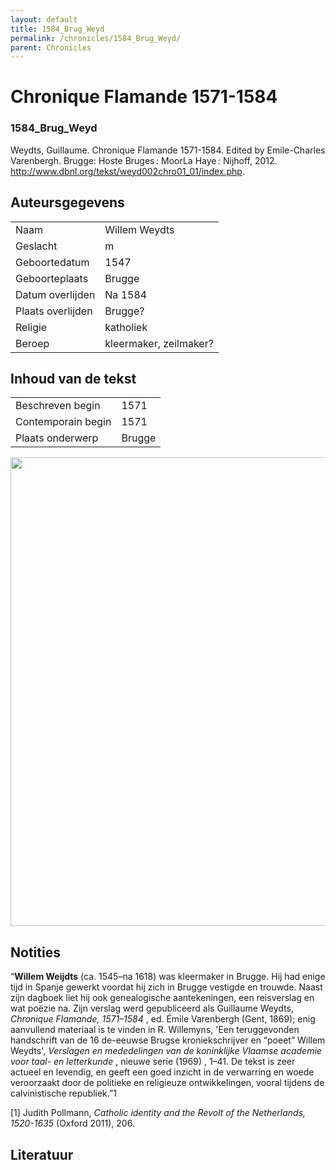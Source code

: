 ```yaml
---
layout: default
title: 1584_Brug_Weyd
permalink: /chronicles/1584_Brug_Weyd/
parent: Chronicles
--- 
```



# Chronique Flamande 1571-1584 

### 1584_Brug_Weyd 

Weydts, Guillaume. Chronique Flamande 1571-1584. Edited by Emile-Charles Varenbergh. Brugge: Hoste Bruges : MoorLa Haye : Nijhoff, 2012. http://www.dbnl.org/tekst/weyd002chro01_01/index.php. 

## Auteursgegevens 

| | | 
| --------------- | --------------- | 
| Naam | Willem Weydts | 
| Geslacht | m | 
| Geboortedatum | 1547 | 
| Geboorteplaats | Brugge | 
| Datum overlijden | Na 1584 | 
| Plaats overlijden | Brugge? | 
| Religie | katholiek | 
| Beroep | kleermaker, zeilmaker? | 

## Inhoud van de tekst 

| | | 
| --------------- | --------------- | 
| Beschreven begin | 1571 | 
| Contemporain begin | 1571 | 
| Plaats onderwerp | Brugge | 

[<img src="..\..\barplots_chronicles\1584_Brug_Weyd.jpg" width="750"/>](..\..\barplots_chronicles\1584_Brug_Weyd.jpg) 

## Notities 

“**Willem Weijdts** (ca. 1545–na 1618) was kleermaker in Brugge. Hij had enige
tijd in Spanje gewerkt voordat hij zich in Brugge vestigde en trouwde. Naast
zijn dagboek liet hij ook genealogische aantekeningen, een reisverslag en wat
poëzie na. Zijn verslag werd gepubliceerd als Guillaume Weydts, _Chronique
Flamande, 1571–1584_ , ed. Émile Varenbergh (Gent, 1869); enig aanvullend
materiaal is te vinden in R. Willemyns, 'Een teruggevonden handschrift van de
16 de-eeuwse Brugse kroniekschrijver en “poeet” Willem Weydts', _Verslagen en
mededelingen van de koninklijke Vlaamse academie voor taal- en letterkunde_ ,
nieuwe serie (1969) , 1–41. De tekst is zeer actueel en levendig, en geeft een
goed inzicht in de verwarring en woede veroorzaakt door de politieke en
religieuze ontwikkelingen, vooral tijdens de calvinistische
republiek.”<su>1</sup>

[1] Judith Pollmann, _Catholic identity and the Revolt of the Netherlands,
1520-1635_ (Oxford 2011), 206.



## Literatuur 

